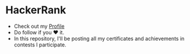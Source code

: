 # HackerRank
- Check out my [Profile](https://www.hackerrank.com/naman_deep991)
- Do follow if you ❤ it.
- In this repository, I'll be posting all my certificates and achievements in contests I participate.
